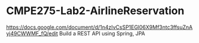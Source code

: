 # CMPE275-Lab2-AirlineReservation

https://docs.google.com/document/d/1n4zIvCsSP1EGl06X9Mf3ntc3ffsuZnAyj49CWWMF_fQ/edit
Build a REST API using Spring, JPA
